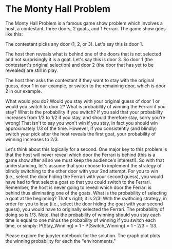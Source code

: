 # The Monty Hall Problem
The Monty Hall Problem is a famous game show problem which involves a host, a contestant, three doors, 2 goats, and 1 Ferrari. The game show goes like this:

The contestant picks any door (1, 2, or 3). Let's say this is door 1.

The host then reveals what is behind one of the doors that is not selected and not surprisingly it is a goat. Let's say this is door 3. So door 1 (the contestant's original selection) and door 2 (the door that has yet to be revealed) are still in play.

The host then asks the contestant if they want to stay with the original guess, door 1 in our example, or switch to the remaining door, which is door 2 in our example.

What would you do? Would you stay with your original guess of door 1 or would you switch to door 2? What is probability of winning the Ferrari if you stay? What is the probability if you switch? If you said that your probability increases from 1/3 to 1/2 if you stay, and should therefore stay, sorry you're wrong! That isn't to say you won't win if you stay, in fact you should win approximately 1/3 of the time. However, if you consistently (and blindly) switch your pick after the host reveals the first goat, your probability of winning increases to 2/3.

Let's think about this logically for a second. One major key to this problem is that the host will never reveal which door the Ferrari is behind (this is a game show after all so we must keep the audience's interest!). So with that understanding, let's assume that you choose to implement the strategy of blindly switching to the other door with your 2nd attempt. For you to win (i.e., select the door hiding the Ferrari with your second guess), you would have had to first select a goat so that you could switch to the Ferrari. Remember, the host is never going to reveal which door the Ferrari is behind thus eliminating one of the goats. What is the probability of selecting a goat at the beginning? That's right; it is 2/3! With the swithcing strategy, in order for you to lose (i.e., select the door hiding the goat with your second guess), you would have to originally selected the Ferrari. The probability of doing so is 1/3. Note, that the probability of winning should you stay each time is equal to one minus the probability of winning if you switch each time, or simply: P(Stay_Winning) = 1 - P(Switch_Winning) = 1 - 2/3 = 1/3.

Please explore the jupyter notebook for the solution. The graph plot plots the winning probability for each the "environments."
